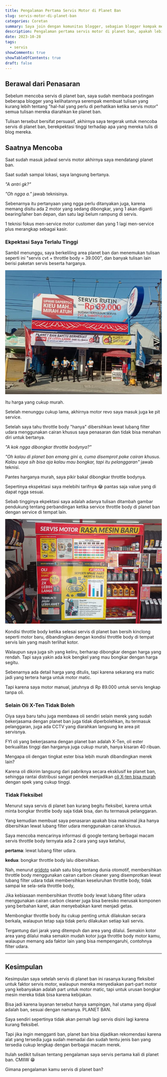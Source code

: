 ```yaml
---
title: Pengalaman Pertama Servis Motor di Planet Ban
slug: servis-motor-di-planet-ban
categories: Coretan
summary: Saya join dengan komunitas blogger, sebagian blogger kompak membuat tulisan tentang servis motor di planet ban, membuat saya penasaran apakah servis di planet ban akan memuaskan.
description: Pengalaman pertama servis motor di planet ban, apakah lebih baik dibandingkan servis di bengkel resmi?
date: 2023-10-28
tags:
  - servis
showComments: true
showTableOfContents: true
draft: false
---
```


## Berawal dari Penasaran

Sebelum mencoba servis di planet ban, saya sudah membaca postingan beberapa blogger yang kelihatannya serempak membuat tulisan yang kurang lebih tentang "hal-hal yang perlu di perhatikan ketika servis motor" semua tulisan mereka diarahkan ke planet ban.

Tulisan tersebut bersifat persuasif, akhirnya saya tergerak untuk mencoba servis di planet ban, berekpektasi tinggi terhadap apa yang mereka tulis di blog mereka.

## Saatnya Mencoba

Saat sudah masuk jadwal servis motor akhirnya saya mendatangi planet ban.

Saat sudah sampai lokasi, saya langsung bertanya.

_"A antri gk?"_

_"Oh ngga a."_ jawab teknisinya.

Sebenarnya itu pertanyaan yang ngga perlu ditanyakan juga, karena memang disitu ada 2 motor yang sedang dibongkar, yang 1 akan diganti bearing/laher ban depan, dan satu lagi belum rampung di servis.

1 teknisi fokus men-service motor customer dan yang 1 lagi men-service plus merangkap sebagai kasir.

### Ekpektasi Saya Terlalu Tinggi

Sambil menunggu, saya berkeliling area planet ban dan menemukan tulisan seperti ini "servis cvt + throttle body = 39.000", dan banyak tulisan lain berisi paketan servis beserta harganya.

![Servis murah hanya 39 ribu](./planetban2.jpg '*Source: Redaksi kbeonline.id*')

Itu harga yang cukup murah.

Setelah menunggu cukup lama, akhirnya motor revo saya masuk juga ke pit service.

Setelah saya tahu throttle body "hanya" dibersihkan lewat lubang filter udara menggunakan cairan khusus saya penasaran dan tidak bisa menahan diri untuk bertanya.

_"A kok ngga dibongkar throttle bodynya?"_

_"Oh kalau di planet ban emang gini a, cuma disemprot pake cairan khusus. Kalau saya sih bisa aja kalau mau bongkar, tapi itu pelanggaran"_ jawab teknisi.

Pantes harganya murah, saya pikir bakal dibongkar throttle bodynya.

Sepertinya ekspektasi saya melebihi tarifnya 😂 pantas saja value yang di dapat ngga sesuai.

Sebab tingginya ekpektasi saya adalah adanya tulisan ditambah gambar pendukung tentang perbandingan ketika service throttle body di planet ban dengan service di tempat lain.

![Service motor rasa mesin baru](./planetban.jpeg '*Source: KOMPAS.com/Fathan*')

Kondisi throttle body ketika selesai servis di planet ban bersih kinclong seperti motor baru, dibandingkan dengan kondisi throttle body di tempat servis lain yang masih terlihat kotor.

Walaupun saya juga sih yang keliru, berharap dibongkar dengan harga yang rendah. Tapi saya yakin ada kok bengkel yang mau bongkar dengan harga segitu.

Sebenarnya ada detail harga yang ditulis, tapi karena sekarang era matic jadi yang tertera harga untuk motor matic.

Tapi karena saya motor manual, jatuhnya di Rp 89.000 untuk servis lengkap tanpa oli.

### Selain Oli X-Ten Tidak Boleh

Oiya saya baru tahu juga membawa oli sendiri selain merek yang sudah bekerjasama dengan planet ban juga tidak diperbolehkan, itu termasuk pelanggaran, juga ada CCTV yang diarahkan langsung ke area pit servisnya.

FYI oli yang bekerjasama dengan planet ban adalah X-Ten, oli ester berkualitas tinggi dan harganya juga cukup murah, hanya kisaran 40 ribuan.

Mengapa oli dengan tingkat ester bisa lebih murah dibandingkan merek lain?

Karena oli dikirim langsung dari pabriknya secara eksklusif ke planet ban, sehingga rantai distribusi sangat pendek menjadikan [oli X-ten bisa murah](https://www.motorplus-online.com/read/251209054/oli-x-ten-punya-spek-tinggi-tapi-harganya-murah) dengan spek yang cukup tinggi.

### Tidak Fleksibel

Menurut saya servis di planet ban kurang begitu fleksibel, karena untuk minta bongkar throttle body saja tidak bisa, dan itu termasuk pelanggaran.

Yang kemudian membuat saya penasaran apakah bisa maksimal jika hanya dibersihkan lewat lubang filter udara menggunakan cairan khusus.

Saya mencoba mencarinya informasi di google tentang berbagai macam servis throttle body ternyata ada 2 cara yang saya ketahui,

**pertama**: lewat lubang filter udara.

**kedua**: bongkar throttle body lalu dibersihkan.

Nah, menurut [gridoto](https://www.gridoto.com/read/223647988/bersihkan-throttle-body-cuma-semprot-cairan-dari-box-filter-udara-bersih-atau-tidak) salah satu blog tentang dunia otomotif, membersihkan throttle body menggunakan cairan carbon cleaner yang disemprotkan lewat lubang filter udara tidak membersihkan keseluruhan throttle body, tidak sampai ke sela-sela throttle body,

Jika kebiasaan membersihkan throttle body lewat lubang filter udara menggunakan cairan carbon cleaner juga bisa beresiko merusak komponen yang berbahan karet, akan menyebabkan karet menjadi getas.

Membongkar throttle body itu cukup penting untuk dilakukan secara berkala, walaupun tetap saja tidak perlu dilakukan setiap kali servis.

Tergantung dari jarak yang ditempuh dan area yang dilalui. Semakin kotor area yang dilalui maka semakin mudah kotor juga throttle body motor kamu, walaupun memang ada faktor lain yang bisa mempengaruhi, contohnya filter udara.

---

## Kesimpulan

Kesimpulan saya setelah servis di planet ban ini rasanya kurang fleksibel untuk faktor servis motor, walaupun mereka menyediakan part-part motor yang kebanyakan adalah part untuk motor matic, tapi untuk urusan bongkar mesin mereka tidak bisa karena kebijakan.

Bisa jadi karena layanan tersebut hanya sampingan, hal utama yang dijual adalah ban, sesuai dengan namanya. PLANET BAN.

Saya sendiri sepertinya tidak akan pernah lagi servis disini lagi karena kurang fleksibel.

Tapi jika ingin mengganti ban, planet ban bisa dijadikan rekomendasi karena alat yang tersedia juga sudah memadai dan sudah tentu jenis ban yang tersedia cukup lengkap dengan berbagai macam merek.

Itulah sedikit tulisan tentang pengalaman saya servis pertama kali di planet ban. CMIIW 😁

Gimana pengalaman kamu servis di planet ban?
